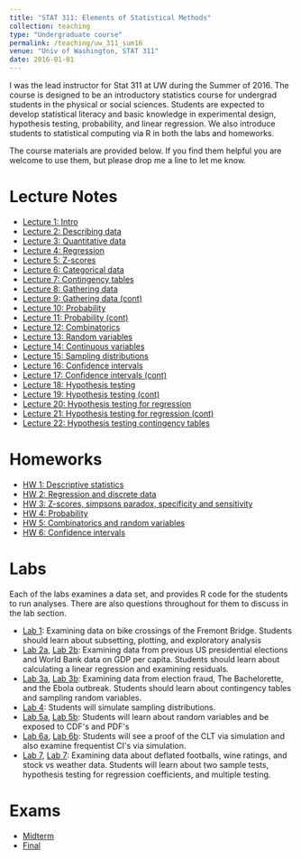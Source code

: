 ```yaml
---
title: "STAT 311: Elements of Statistical Methods"
collection: teaching
type: "Undergraduate course"
permalink: /teaching/uw_311_sum16
venue: "Univ of Washington, STAT 311"
date: 2016-01-01
---
```

I was the lead instructor for Stat 311 at UW during the Summer of 2016. The course is designed to be an introductory statistics course for undergrad students in the physical or social sciences. 
Students are expected to develop statistical literacy and basic knowledge in experimental design, hypothesis testing, probability, and linear regression. We also introduce students to statistical computing via R in both the labs and homeworks.

The course materials are provided below. If you find them helpful you are welcome to use them, but please drop me a line to let me know.


Lecture Notes
======
+ [Lecture 1: Intro](https://ysamwang.github.io/files/courses/stat311_uw/lectures/lecture1_intro.pdf)
+ [Lecture 2: Describing data](https://ysamwang.github.io/files/courses/stat311_uw/lectures/lecture2_describing_data)
+ [Lecture 3: Quantitative data](https://ysamwang.github.io/files/courses/stat311_uw/lectures/lecture3_quantitative_Var.pdf)
+ [Lecture 4: Regression](https://ysamwang.github.io/files/courses/stat311_uw/lectures/lecture4_regression.pdf)
+ [Lecture 5: Z-scores](https://ysamwang.github.io/files/courses/stat311_uw/lectures/lecture5_zscores.pdf)
+ [Lecture 6: Categorical data](https://ysamwang.github.io/files/courses/stat311_uw/lectures/lecture6_bivariate_categorical.pdf)
+ [Lecture 7: Contingency tables](https://ysamwang.github.io/files/courses/stat311_uw/lectures/lecture7_contingency_tables_cont.pdf)
+ [Lecture 8: Gathering data](https://ysamwang.github.io/files/courses/stat311_uw/lectures/lecture8_gathering_data.pdf)
+ [Lecture 9: Gathering data (cont) ](https://ysamwang.github.io/files/courses/stat311_uw/lectures/lecture9_gathering_data.pdf)
+ [Lecture 10: Probability](https://ysamwang.github.io/files/courses/stat311_uw/lectures/lecture10_probability.pdf)
+ [Lecture 11: Probability (cont)](https://ysamwang.github.io/files/courses/stat311_uw/lectures/lecture11_probability_cont.pdf)
+ [Lecture 12: Combinatorics](https://ysamwang.github.io/files/courses/stat311_uw/lectures/lecture12_counting_rules.pdf)
+ [Lecture 13: Random variables](https://ysamwang.github.io/files/courses/stat311_uw/lectures/lecture13_randomvariables.pdf)
+ [Lecture 14: Continuous variables](https://ysamwang.github.io/files/courses/stat311_uw/lectures/lecture14_continuous_rv.pdf)
+ [Lecture 15: Sampling distributions](https://ysamwang.github.io/files/courses/stat311_uw/lectures/lecture15_sampling_dist.pdf)
+ [Lecture 16: Confidence intervals](https://ysamwang.github.io/files/courses/stat311_uw/lectures/lecture16_confidence_int.pdf)
+ [Lecture 17: Confidence intervals (cont)](https://ysamwang.github.io/files/courses/stat311_uw/lectures/lecture17_confidence_int_means.pdf)
+ [Lecture 18: Hypothesis testing](https://ysamwang.github.io/files/courses/stat311_uw/lectures/lecture18_hypothesis_testing.pdf)
+ [Lecture 19: Hypothesis testing (cont)](https://ysamwang.github.io/files/courses/stat311_uw/lectures/lecture19_hypothesis_testing_cont.pdf)
+ [Lecture 20: Hypothesis testing for regression](https://ysamwang.github.io/files/courses/stat311_uw/lectures/lecture20_hypothesis_testing_regression.pdf)
+ [Lecture 21: Hypothesis testing for regression (cont)](https://ysamwang.github.io/files/courses/stat311_uw/lectures/lecture21a_hypothesis_testing_regression.pdf.pdf)
+ [Lecture 22: Hypothesis testing contingency tables](https://ysamwang.github.io/files/courses/stat311_uw/lectures/lecture21b_hypothesis_testing_tables.pdf)

Homeworks
======
+ [HW 1: Descriptive statistics](https://ysamwang.github.io/files/courses/stat311_uw/homeworks/homework1_soln.pdf)
+ [HW 2: Regression and discrete data](https://ysamwang.github.io/files/courses/stat311_uw/homeworks/homework2_soln.pdf)
+ [HW 3: Z-scores, simpsons paradox, specificity and sensitivity](https://ysamwang.github.io/files/courses/stat311_uw/homeworks/homework3_soln.pdf)
+ [HW 4: Probability](https://ysamwang.github.io/files/courses/stat311_uw/homeworks/homework4_soln.pdf)
+ [HW 5: Combinatorics and random variables](https://ysamwang.github.io/files/courses/stat311_uw/homeworks/homework5_soln.pdf)
+ [HW 6: Confidence intervals](https://ysamwang.github.io/files/courses/stat311_uw/homeworks/homework6_soln.pdf)


Labs
======
Each of the labs examines a data set, and provides R code for the students to run analyses. There are also questions throughout for them to discuss in the lab section.
+ [Lab 1](https://ysamwang.github.io/files/courses/stat311_uw/labs/lab_1_in_class.pdf): Examining data on bike crossings of the Fremont Bridge. Students should learn about subsetting, plotting, and exploratory analysis
+ [Lab 2a](https://ysamwang.github.io/files/courses/stat311_uw/labs/lab_2.pdf), [Lab 2b](https://ysamwang.github.io/files/courses/stat311_uw/labs/lab_2_cont.pdf): Examining data from previous US presidential elections and World Bank data on GDP per capita. Students should learn about calculating a linear regression and examining residuals. 
+ [Lab 3a](https://ysamwang.github.io/files/courses/stat311_uw/labs/lab_3.pdf), [Lab 3b](https://ysamwang.github.io/files/courses/stat311_uw/labs/lab_3_cont.pdf): Examining data from election fraud, The Bachelorette, and the Ebola outbreak. Students should learn about contingency tables and sampling random variables.
+ [Lab 4](https://ysamwang.github.io/files/courses/stat311_uw/labs/lab_4.pdf): Students will simulate sampling distributions.
+ [Lab 5a](https://ysamwang.github.io/files/courses/stat311_uw/labs/lab_5.pdf), [Lab 5b](https://ysamwang.github.io/files/courses/stat311_uw/labs/lab_5_cont.pdf): Students will learn about random variables and be exposed to CDF's and PDF's 
+ [Lab 6a](https://ysamwang.github.io/files/courses/stat311_uw/labs/lab_6.pdf), [Lab 6b](https://ysamwang.github.io/files/courses/stat311_uw/labs/lab_6_cont.pdf): Students will see a proof of the CLT via simulation and also examine frequentist CI's via simulation.
+ [Lab 7](https://ysamwang.github.io/files/courses/stat311_uw/labs/lab_7.pdf), [Lab 7](https://ysamwang.github.io/files/courses/stat311_uw/labs/lab_7_cont.pdf): Examining data about deflated footballs, wine ratings, and stock vs weather data. Students will learn about two sample tests, hypothesis testing for regression coefficients, and multiple testing.

Exams
======
+ [Midterm](https://ysamwang.github.io/files/courses/stat311_uw/exams/midterm_soln.pdf)
+ [Final](https://ysamwang.github.io/files/courses/stat311_uw/lectures/final_practice_soln.pdf)

